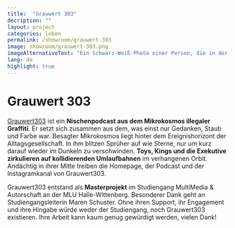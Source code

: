 ```yaml
---
title:  "Grauwert 303"
decription: ""
layout: project
categories: leben
permalink: /showroom/grauwert-303
image: showroom/grauwert-303.png
imageAlternativeText: "Ein Schwarz-Weiß-Photo einer Person, die in der Dunkelheit steht und auf ihr Handy schaut. Das Gesicht ist erleuchtet."
lang: de
highlight: true
---
```


# Grauwert 303

[Grauwert303](http://grauwert303.de/) ist ein **Nischenpodcast aus dem Mikrokosmos illegaler Graffiti**. Er setzt sich zusammen aus dem, was einst nur Gedanken, Staub und Farbe war. Besagter Mikrokosmos liegt hinter dem Ereignishorizont der Alltagsgesellschaft. In ihm blitzen Sprüher auf wie Sterne, nur um kurz darauf wieder im Dunkeln zu verschwinden. **Toys, Kings und die Exekutive zirkulieren auf kollidierenden Umlaufbahnen** im verhangenen Orbit. Andächtig in ihrer Mitte treiben die Homepage, der Podcast und der Instagramkanal von Grauwert303.

Grauwert303 entstand als **Masterprojekt** im Studiengang MultiMedia & Autorschaft an der MLU Halle-Wittenberg. Besonderer Dank geht an Studiengangsleiterin Maren Schuster. Ohne ihren Support, ihr Engagement und ihre Hingabe würde weder der Studiengang, noch Grauwert303 existieren. Ihre Arbeit kann kaum genug gewürdigt werden, vielen Dank!